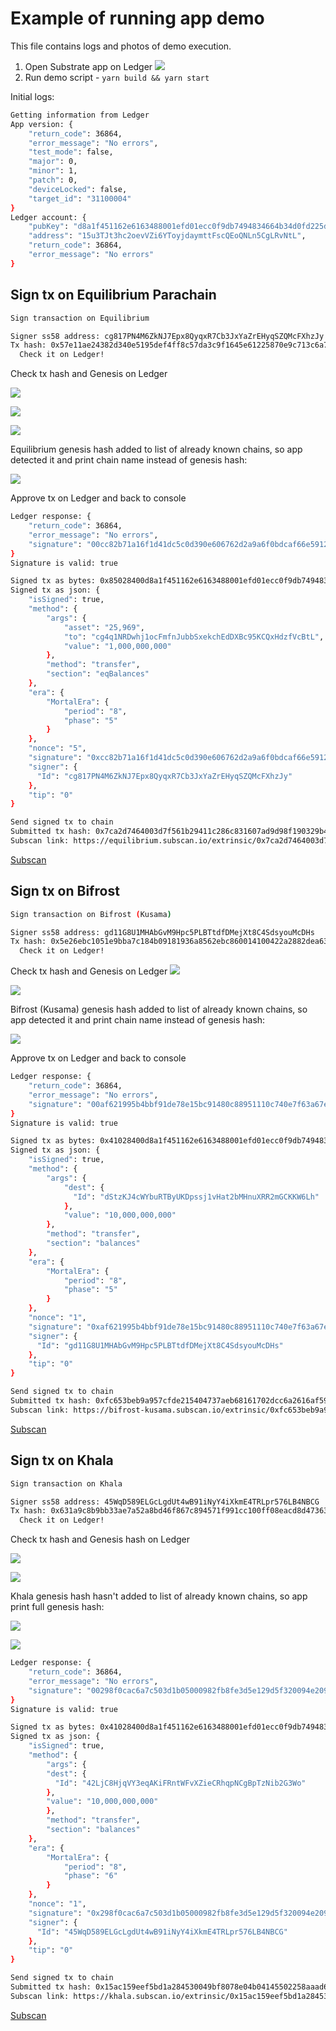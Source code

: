 # Example of running app demo 
This file contains logs and photos of demo execution.

1. Open Substrate app on Ledger
![](imgs/1_substrate_ready.jpg)
2. Run demo script - `yarn build && yarn start`

Initial logs:
```bash
Getting information from Ledger
App version: {
    "return_code": 36864,
    "error_message": "No errors",
    "test_mode": false,
    "major": 0,
    "minor": 1,
    "patch": 0,
    "deviceLocked": false,
    "target_id": "31100004"
}
Ledger account: {
    "pubKey": "d8a1f451162e6163488001efd01ecc0f9db7494834664b34d0fd225d67f0b72d",
    "address": "15u3TJt3hc2oevVZi6YToyjdaymttFscQEoQNLn5CgLRvNtL",
    "return_code": 36864,
    "error_message": "No errors"
}
```
## Sign tx on Equilibrium Parachain

```bash
Sign transaction on Equilibrium

Signer ss58 address: cg817PN4M6ZkNJ7Epx8QyqxR7Cb3JxYaZrEHyqSZQMcFXhzJy
Tx hash: 0x57e11ae24382d340e5195def4ff8c57da3c9f1645e61225870e9c713c6a7220d. 
  Check it on Ledger!
```
Check tx hash and Genesis on Ledger

![](imgs/2_substrate_sign.jpg)

![](imgs/3_eq_tx_hash_1.jpg)

![](imgs/3_eq_tx_hash_2.jpg)

Equilibrium genesis hash added to list of already known chains, so app detected it and print chain name instead of genesis hash:

![](imgs/3_eq_genesis.jpg)

Approve tx on Ledger and back to console
```bash
Ledger response: {
    "return_code": 36864,
    "error_message": "No errors",
    "signature": "00cc82b71a16f1d41dc5c0d390e606762d2a9a6f0bdcaf66e59127a1c1917958dc403882a88a5d4ff5429b08b700a8da947f9d2e25270f23f960b222a4998d8707"
}
Signature is valid: true

Signed tx as bytes: 0x85028400d8a1f451162e6163488001efd01ecc0f9db7494834664b34d0fd225d67f0b72d00cc82b71a16f1d41dc5c0d390e606762d2a9a6f0bdcaf66e59127a1c1917958dc403882a88a5d4ff5429b08b700a8da947f9d2e25270f23f960b222a4998d8707520014000f0071650000000000004c388c1b04512ee6dd3afd3355fe0498f55c57773d1f4862bdf6aa27d12e387f00ca9a3b000000000000000000000000
Signed tx as json: {
    "isSigned": true,
    "method": {
        "args": {
            "asset": "25,969",
            "to": "cg4q1NRDwhj1ocFmfnJubbSxekchEdDXBc95KCQxHdzfVcBtL",
            "value": "1,000,000,000"
        },
        "method": "transfer",
        "section": "eqBalances"
    },
    "era": {
        "MortalEra": {
            "period": "8",
            "phase": "5"
        }
    },
    "nonce": "5",
    "signature": "0xcc82b71a16f1d41dc5c0d390e606762d2a9a6f0bdcaf66e59127a1c1917958dc403882a88a5d4ff5429b08b700a8da947f9d2e25270f23f960b222a4998d8707",
    "signer": {
      "Id": "cg817PN4M6ZkNJ7Epx8QyqxR7Cb3JxYaZrEHyqSZQMcFXhzJy"
    },
    "tip": "0"
}

Send signed tx to chain
Submitted tx hash: 0x7ca2d7464003d7f561b29411c286c831607ad9d98f190329b408a629f91be99e
Subscan link: https://equilibrium.subscan.io/extrinsic/0x7ca2d7464003d7f561b29411c286c831607ad9d98f190329b408a629f91be99e (please wait 1 minute to processing)
```
[Subscan](https://equilibrium.subscan.io/extrinsic/0x7ca2d7464003d7f561b29411c286c831607ad9d98f190329b408a629f91be99e)

## Sign tx on Bifrost
```bash
Sign transaction on Bifrost (Kusama)

Signer ss58 address: gd11G8U1MHAbGvM9Hpc5PLBTtdfDMejXt8C4SdsyouMcDHs
Tx hash: 0x5e26ebc1051e9bba7c184b09181936a8562ebc860014100422a2882dea634e4e.
  Check it on Ledger!
```
Check tx hash and Genesis on Ledger
![](imgs/4_bifrost_ksm_tx_hash_1.jpg)

![](imgs/4_bifrost_ksm_tx_hash_2.jpg)

Bifrost (Kusama) genesis hash added to list of already known chains, so app detected it and print chain name instead of genesis hash:

![](imgs/4_bifrost_ksm_genesis.jpg)

Approve tx on Ledger and back to console

```bash
Ledger response: {
    "return_code": 36864,
    "error_message": "No errors",
    "signature": "00af621995b4bbf91de78e15bc91480c88951110c740e7f63a67e0ec73aa28219377ee152d6be031db6718aefa8c7361e98d8617c25c04e36e351ee3b2b49f130b"
}
Signature is valid: true

Signed tx as bytes: 0x41028400d8a1f451162e6163488001efd01ecc0f9db7494834664b34d0fd225d67f0b72d00af621995b4bbf91de78e15bc91480c88951110c740e7f63a67e0ec73aa28219377ee152d6be031db6718aefa8c7361e98d8617c25c04e36e351ee3b2b49f130b520004000a00004c388c1b04512ee6dd3afd3355fe0498f55c57773d1f4862bdf6aa27d12e387f0700e40b5402
Signed tx as json: {
    "isSigned": true,
    "method": {
        "args": {
            "dest": {
              "Id": "dStzKJ4cWYbuRTByUKDpssj1vHat2bMHnuXRR2mGCKKW6Lh"
            },
            "value": "10,000,000,000"
        },
        "method": "transfer",
        "section": "balances"
    },
    "era": {
        "MortalEra": {
            "period": "8",
            "phase": "5"
        }
    },
    "nonce": "1",
    "signature": "0xaf621995b4bbf91de78e15bc91480c88951110c740e7f63a67e0ec73aa28219377ee152d6be031db6718aefa8c7361e98d8617c25c04e36e351ee3b2b49f130b",
    "signer": {
      "Id": "gd11G8U1MHAbGvM9Hpc5PLBTtdfDMejXt8C4SdsyouMcDHs"
    },
    "tip": "0"
}

Send signed tx to chain
Submitted tx hash: 0xfc653beb9a957cfde215404737aeb68161702dcc6a2616af5935652157388e68
Subscan link: https://bifrost-kusama.subscan.io/extrinsic/0xfc653beb9a957cfde215404737aeb68161702dcc6a2616af5935652157388e68 (please wait 1 minute to processing)
```
[Subscan](https://bifrost-kusama.subscan.io/extrinsic/0xfc653beb9a957cfde215404737aeb68161702dcc6a2616af5935652157388e68)

## Sign tx on Khala
```bash
Sign transaction on Khala

Signer ss58 address: 45WqD589ELGcLgdUt4wB91iNyY4iXkmE4TRLpr576LB4NBCG
Tx hash: 0x631a9c8b9bb33ae7a52a8bd46f867c894571f991cc100ff08eacd8d47363af63. 
  Check it on Ledger!
```
Check tx hash and Genesis hash on Ledger

![](imgs/5_khala_tx_hash_1.jpg)

![](imgs/5_khala_tx_hash_2.jpg)

Khala genesis hash hasn't added to list of already known chains, so app print full genesis hash:

![](imgs/5_khala_genesis_1.jpg)

![](imgs/5_khala_genesis_2.jpg)

```bash
Ledger response: {
    "return_code": 36864,
    "error_message": "No errors",
    "signature": "00298f0cac6a7c503d1b05000982fb8fe3d5e129d5f320094e209fcf4419f7561fba54cc2e3d26e167833e7ddade95153cb903d2b98a2cb941f407cc5f01b4d60c"
}
Signature is valid: true

Signed tx as bytes: 0x41028400d8a1f451162e6163488001efd01ecc0f9db7494834664b34d0fd225d67f0b72d00298f0cac6a7c503d1b05000982fb8fe3d5e129d5f320094e209fcf4419f7561fba54cc2e3d26e167833e7ddade95153cb903d2b98a2cb941f407cc5f01b4d60c620004002800004c388c1b04512ee6dd3afd3355fe0498f55c57773d1f4862bdf6aa27d12e387f0700e40b5402
Signed tx as json: {
    "isSigned": true,
    "method": {
        "args": {
        "dest": {
          "Id": "42LjC8HjqVY3eqAKiFRntWFvXZieCRhqpNCgBpTzNib2G3Wo"
        },
        "value": "10,000,000,000"
        },
        "method": "transfer",
        "section": "balances"
    },
    "era": {
        "MortalEra": {
            "period": "8",
            "phase": "6"
        }
    },
    "nonce": "1",
    "signature": "0x298f0cac6a7c503d1b05000982fb8fe3d5e129d5f320094e209fcf4419f7561fba54cc2e3d26e167833e7ddade95153cb903d2b98a2cb941f407cc5f01b4d60c",
    "signer": {
      "Id": "45WqD589ELGcLgdUt4wB91iNyY4iXkmE4TRLpr576LB4NBCG"
    },
    "tip": "0"
}

Send signed tx to chain
Submitted tx hash: 0x15ac159eef5bd1a284530049bf8078e04b04145502258aaad61fbf699f70c1d8
Subscan link: https://khala.subscan.io/extrinsic/0x15ac159eef5bd1a284530049bf8078e04b04145502258aaad61fbf699f70c1d8 (please wait 1 minute to processing)
```
[Subscan](https://khala.subscan.io/extrinsic/0x15ac159eef5bd1a284530049bf8078e04b04145502258aaad61fbf699f70c1d8)